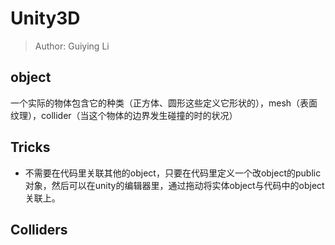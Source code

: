 # Unity3D
> Author: Guiying Li

## object
一个实际的物体包含它的种类（正方体、圆形这些定义它形状的），mesh（表面纹理），collider（当这个物体的边界发生碰撞的时的状况）

## Tricks
- 不需要在代码里关联其他的object，只要在代码里定义一个改object的public对象，然后可以在unity的编辑器里，通过拖动将实体object与代码中的object 关联上。

## Colliders
